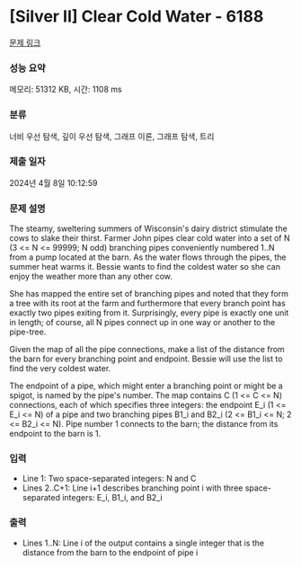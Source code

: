# [Silver II] Clear Cold Water - 6188 

[문제 링크](https://www.acmicpc.net/problem/6188) 

### 성능 요약

메모리: 51312 KB, 시간: 1108 ms

### 분류

너비 우선 탐색, 깊이 우선 탐색, 그래프 이론, 그래프 탐색, 트리

### 제출 일자

2024년 4월 8일 10:12:59

### 문제 설명

<p>The steamy, sweltering summers of Wisconsin's dairy district stimulate the cows to slake their thirst. Farmer John pipes clear cold water into a set of N (3 <= N <= 99999; N odd) branching pipes conveniently numbered 1..N from a pump located at the barn. As the water flows through the pipes, the summer heat warms it.  Bessie wants to find the coldest water so she can enjoy the weather more than any other cow.</p>

<p>She has mapped the entire set of branching pipes and noted that they form a tree with its root at the farm and furthermore that every branch point has exactly two pipes exiting from it. Surprisingly, every pipe is exactly one unit in length; of course, all N pipes connect up in one way or another to the pipe-tree.</p>

<p>Given the map of all the pipe connections, make a list of the distance from the barn for every branching point and endpoint. Bessie will use the list to find the very coldest water.</p>

<p>The endpoint of a pipe, which might enter a branching point or might be a spigot, is named by the pipe's number. The map contains C (1 <= C <= N) connections, each of which specifies three integers: the endpoint E_i (1 <= E_i <= N) of a pipe and two branching pipes B1_i and B2_i (2 <= B1_i <= N; 2 <= B2_i <= N). Pipe number 1 connects to the barn; the distance from its endpoint to the barn is 1.</p>

### 입력 

 <ul>
	<li>Line 1: Two space-separated integers: N and C</li>
	<li>Lines 2..C+1: Line i+1 describes branching point i with three space-separated integers: E_i, B1_i, and B2_i</li>
</ul>

<p> </p>

### 출력 

 <ul>
	<li>Lines 1..N: Line i of the output contains a single integer that is the distance from the barn to the endpoint of pipe i</li>
</ul>

